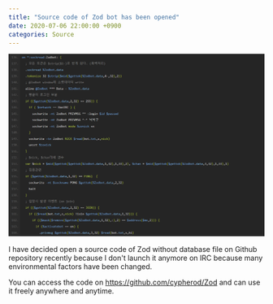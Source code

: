 ```yaml
---
title: "Source code of Zod bot has been opened"
date: 2020-07-06 22:00:00 +0900
categories: Source
---
```


![log](/upload/zod.png "log")

I have decided open a source code of Zod without database file on Github repository recently because I don't launch it anymore on IRC because many environmental factors have been changed.

You can access the code on https://github.com/cypherod/Zod and can use it freely anywhere and anytime.
